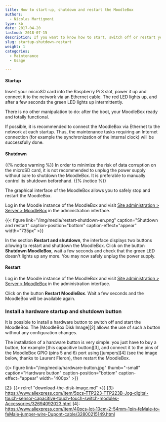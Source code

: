 ```yaml
---
title: How to start-up, shutdown and restart the MoodleBox
authors:
  - Nicolas Martignoni
type: kb
date: 2017-04-20
lastmod: 2018-07-15
description: If you want to know how to start, switch off or restart your MoodleBox correctly, here is the desired information
slug: startup-shutdown-restart
weight: 1
categories:
  - Maintenance
  - Usage

---
```

#### Startup

Insert your microSD card into the Raspberry Pi 3 slot, power it up and connect it to the network via an Ethernet cable. The red LED lights up, and after a few seconds the green LED lights up intermittently.

There is no other manipulation to do: after the boot, your MoodleBox ready and totally functional.

If possible, it is recommended to connect the MoodleBox via Ethernet to the network at each startup. Thus, the maintenance tasks requiring an Internet connection (for example the synchronization of the internal clock) will be successfully done.

#### Shutdown

{{% notice warning %}}
In order to minimize the risk of data corruption on the microSD card, it is not recommended to unplug the power supply without care to shutdown the MoodleBox. It is preferable to manually control its shutdown beforehand.
{{% /notice %}}

The graphical interface of the MoodleBox allows you to safely stop and restart the MoodleBox.

Log in the Moodle instance of the MoodleBox and visit [Site administration > Server > MoodleBox][1] in the administration interface.

{{< figure link="/img/media/restart-shutdown-en.png" caption="Shutdown and restart" caption-position="bottom" caption-effect="appear" width="735px" >}}

In the section __Restart and shutdown__, the interface displays two buttons allowing to restart and shutdown the MoodleBox. Click on the button __Shutdown MoodleBox__, wait a few seconds and check that the green LED doesn't lights up any more. You may now safely unplug the power supply.

#### Restart

Log in the Moodle instance of the MoodleBox and visit [Site administration > Server > MoodleBox][1] in the administration interface.

Click on the button __Restart MoodleBox__. Wait a few seconds and the MoodleBox will be available again.

### Install a hardware startup and shutdown button

It is possible to install a hardware button to switch off and start the MoodleBox. The [MoodleBox Disk Image][2] allows the use of such a button without any configuration changes.

The installation of a hardware button is very simple: you just have to buy a button, for example [this capacitive button][3], and connect it to the pins of the MoodleBox GPIO (pins 5 and 6) port using [jumpers][4] (see the image below, thanks to Laurent Fleron), then restart the MoodleBox.

{{< figure link="/img/media/hardware-button.jpg" thumb="-small" caption="Hardware button" caption-position="bottom" caption-effect="appear" width="400px" >}}

 [1]: http://moodlebox.home/admin/tool/moodlebox/index.php
 [2]: {{< relref "download-the-disk-image.md" >}}
 [3]: https://www.aliexpress.com/item/5pcs-TTP223-TTP223B-Jog-digital-touch-sensor-capacitive-touch-touch-switch-modules-Accessories/32694092023.html
 [4]: https://www.aliexpress.com/item/40pcs-lot-10cm-2-54mm-1pin-feMale-to-feMale-jumper-wire-Dupont-cable/32800215149.html
